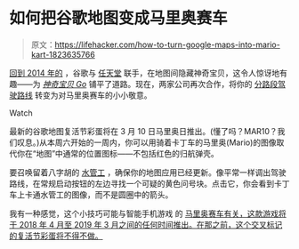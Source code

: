 # 如何把谷歌地图变成马里奥赛车

> 原文：<https://lifehacker.com/how-to-turn-google-maps-into-mario-kart-1823635766>

[回到 2014 年的](https://www.theverge.com/2016/7/11/12149712/pokemon-go-niantic-preview-trailers-video) ，谷歌与 [任天堂](https://lifehacker.com/we-just-got-a-lot-closer-to-hacking-the-nintendo-switch-1823166929) 联手，在地图间隐藏神奇宝贝，这令人惊讶地有趣——为 [*神奇宝贝 Go*](https://lifehacker.com/what-is-pokemon-go-and-why-is-everyone-talking-about-it-1783420761) 铺平了道路。现在，两家公司再次合作，将你的 [分路段驾驶路线](https://lifehacker.com/the-best-turn-by-turn-navigation-app-for-iphone-5870122) 转变为对马里奥赛车的小小敬意。

Watch

最新的谷歌地图复活节彩蛋将在 3 月 10 日马里奥日推出。(懂了吗？MAR10？我们叹息。)从本周六开始的一周内，你可以用骑着卡丁车的马里奥(Mario)的图像取代你在“地图”中通常的位置图标——不包括红色的归航弹壳。

要召唤留着八字胡的 [水管工](https://kotaku.com/mario-is-officially-a-plumber-again-1823545849) ，确保你的地图应用已经更新。像平常一样调出驾驶路线，在常规启动按钮的左边寻找一个可疑的黄色问号块。点击它，你会看到卡丁车上卡通水管工的图像，而不是圆圈中的箭头。

我有一种感觉，这个小技巧可能与智能手机游戏 的 [马里奥赛车有关，这款游戏将于 2018 年 4 月至 2019 年 3 月之间的任何时间推出。在那之前，这个交叉标记的复活节彩蛋将不得不做。](https://kotaku.com/mario-kart-is-coming-to-smartphones-1822613119)